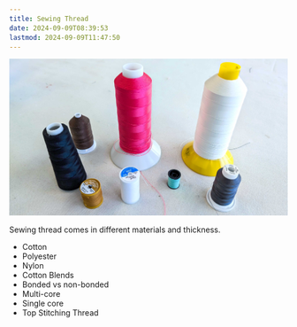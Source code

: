```yaml
---
title: Sewing Thread
date: 2024-09-09T08:39:53
lastmod: 2024-09-09T11:47:50
---
```


![Sewing Thread](./attachments/2024-09-07-sewing-thread.jpg)

Sewing thread comes in different materials and thickness.

- Cotton
- Polyester
- Nylon
- Cotton Blends
- Bonded vs non-bonded
- Multi-core
- Single core
- Top Stitching Thread

